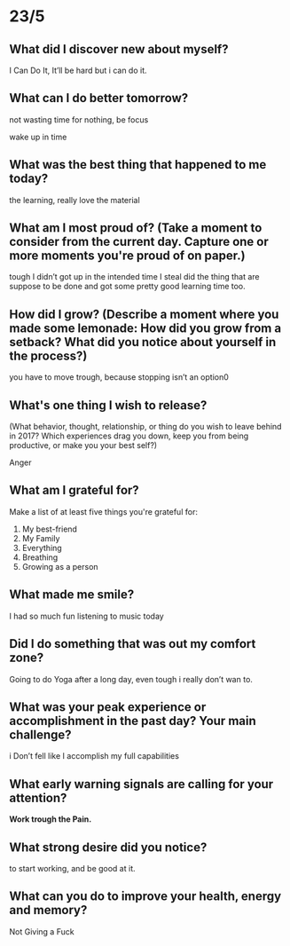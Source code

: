 # 23/5

## **What did I discover new about myself?**

I Can Do It, It’ll be hard but i can do it.

## **What can I do better tomorrow?**

not wasting time for nothing, be focus

wake up in time 

## **What was the best thing that happened to me today?**

the learning, really love the material

## **What am I most proud of? (**Take a moment to consider from the current day. Capture one or more moments you're proud of on paper.**)**

tough I didn’t got up in the intended time I steal did the thing that are suppose to be done and got some pretty good learning time too.

## **How did I grow? (Describe a moment where you made some lemonade: How did you grow from a setback? What did you notice about yourself in the process?)**

you have to move trough, because stopping isn’t an option0

## **What's one thing I wish to release?**

(What behavior, thought, relationship, or thing do you wish to leave behind in 2017? Which experiences drag you down, keep you from being productive, or make you your best self?)

Anger

## **What am I grateful for?**

Make a list of at least five things you're grateful for:

1. My best-friend
2. My Family
3. Everything
4. Breathing
5. Growing as a person

## **What made me smile?**

I had so much fun listening to music today

## **Did I do something that was out my comfort zone?**

Going to do Yoga after a long day, even tough i really don’t wan to.

## What was your peak experience or accomplishment in the past day? Your main challenge?

i Don’t fell like I accomplish my full capabilities

## What early warning signals are calling for your attention?

**Work trough the Pain.**

## What strong desire did you notice?

to start working, and be good at it.

## What can you do to improve your health, energy and memory?

Not Giving a Fuck